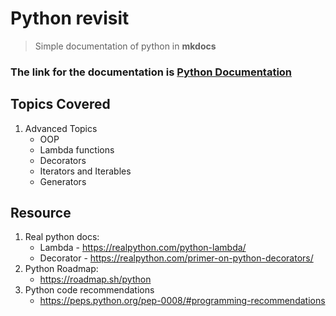 # Python revisit
> Simple documentation of python in **mkdocs**

### The link for the documentation is [Python Documentation](https://jaisuryaprabu.github.io/python-revisit/)

## Topics Covered
1. Advanced Topics
    - OOP
    - Lambda functions
    - Decorators
    - Iterators and Iterables
    - Generators

## Resource
1. Real python docs:
    * Lambda - https://realpython.com/python-lambda/
    * Decorator - https://realpython.com/primer-on-python-decorators/
2. Python Roadmap:
    * https://roadmap.sh/python
3. Python code recommendations
    * https://peps.python.org/pep-0008/#programming-recommendations